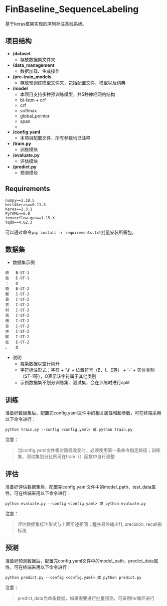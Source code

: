 # FinBaseline_SequenceLabeling
基于keras框架实现的序列标注基线系统。

## 项目结构
- **/dataset**
  - 存放数据集文件夹
- **/data_management**
  - 数据加载、生成操作
- **/pre-train_models**
  - 存放预训练模型文件夹，包括配置文件、模型以及词典
- **/model**
  - 本项目支持多种预训练模型，共5种神经网络结构
  - bi-lstm + crf
  - crf
  - softmax
  - global_pointer
  - span
  - 
- **/config.yaml**
  - 本项目配置文件，所有参数均已注释
- **/train.py**
  - 训练模块
- **/evaluate.py**
  - 评估模块
- **/predict.py**
  - 预测模块

## Requirements
```
numpy==1.18.5
bert4keras==0.11.3
Keras==2.3.1
PyYAML==6.0
tensorflow-gpu==1.15.X
tqdm==4.62.3
```
可以通过命令`pip install -r requirements.txt`批量安装所需包。

## 数据集
- 数据集示例
```
原	B-ST-1
告	E-ST-1
：	O
商	B-ST-2
都	I-ST-2
县	I-ST-2
农	I-ST-2
村	I-ST-2
信	I-ST-2
用	I-ST-2
合	I-ST-2
作	I-ST-2
联	I-ST-2
社	E-ST-2
。	O
```
- 说明
  - 每条数据以空行隔开
  - 字符标注形式：字符 + ‘\t’ + 位置符号（B、I、E等） + ‘-’ + 实体类别（ST-1等），O表示该字符属于其他类别
  - 示例数据集不划分训练集、测试集，会在训练时进行split

## 训练
准备好数据集后，配置完config.yaml文件中的相关属性和超参数，可在终端采用以下命令进行：
```
python train.py --config <config.yaml> 或 python train.py
```
注意：
> 当config.yaml文件相对路径改变时，必须使用第一条命令指定路径；训练集、测试集划分比例可在train（）函数中自行调整

## 评估
准备好评估数据集后，配置完config.yaml文件中的model_path、test_data属性，可在终端采用以下命令进行：
```
python evaluate.py --config <config.yaml> 或 python evaluate.py
```
注意：
> 评估数据集标注形式与上面所述相同；程序最终输出f1, precision, recall指标值

## 预测
准备好预测数据后，配置完config.yaml文件中的model_path、predict_data属性，可在终端采用以下命令进行：
```
python predict.py --config <config.yaml> 或 python predict.py
```
注意：
> predict_data为单条数据，如果需要进行批量预测，可采用for循环进行

